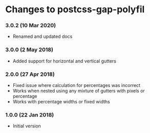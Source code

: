 # Changes to postcss-gap-polyfil

### 3.0.2 (10 Mar 2020)

- Renamed and updated docs

### 3.0.0 (2 May 2018)

- Added support for horizontal and vertical gutters

### 2.0.0 (27 Apr 2018)

- Fixed issue where calculation for percentages was incorrect
- Works when nested using any mixture of gutters with pixels or percentage
- Works with percentage widths or fixed widths

### 1.0.0 (22 Jan 2018)

- Initial version

